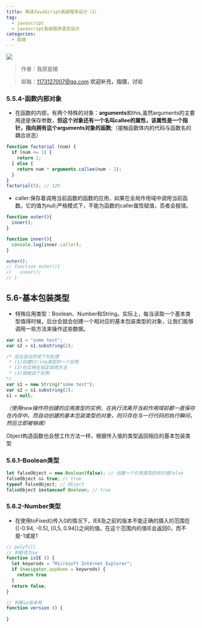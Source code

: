 ```yaml
---
title: 再读JavaScript高级程序设计（1）
tag: 
  - javascript
  - javascript高级程序语言设计
categories:
  - 前端
---
```

![](/imgs/javascript/theme/readJavascript.png)

> 作者：我原是猪

> 邮箱：1173127007@qq.com **欢迎补充，指错，讨论**

### 5.5.4-函数内部对象

- 在函数的内部，有两个特殊的对象：**arguments**和this,虽然arguments的主要用途是保存参数，**但这个对象还有一个名叫callee的属性，该属性是一个指针，指向拥有这个arguments对象的函数**;（接触函数体内的代码与函数名的耦合状态）
```javascript
function factorial (num) {
  if (num <= 1) {
    return 1;
  } else {
    return num * arguments.callee(num - 1);
  }
}
factorial(5); // 120
```

- caller:保存着调用当前函数的函数的应用，如果在全局作用域中调用当前函数。它的值为null;严格模式下，不能为函数的caller属性赋值，否者会报错。
```javascript
function outer(){
  inner();
}

function inner(){
  console.log(inner.caller);
}

outer();
// function outer(){
//   inner();
// }
```

## 5.6-基本包装类型

- 特殊应用类型：Boolean、Number和String。实际上，每当读取一个基本类型值得时候，后台会就会创建一个相对应的基本包装类型的对象，让我们能够调用一些方法来操作这些数据。
```javascript
var s1 = "some test";
var s2 = s1.substring(2);

/* 后台自动完成下列处理
 * (1)创建String类型的一个实例
 * (2)在实例在指定调用方法
 * (3)销毁这个实例
*/
var s1 = new String("some test");
var s2 = s1.substring(2);
s1 = null;
```

*（使用new操作符创建的应用类型的实例，在执行流离开当前作用域前都一直保存在内存中。而自动创建的基本包装类型的对象，则只存在与一行代码的执行瞬间，然后立即被销魂）*

Object构造函数也会想工作方法一样，根据传入值的类型返回相应的基本包装类型

### 5.6.1-Boolean类型
```javascript
let falseObject = new Boolean(false); // 创建一个引用类型的布尔值false
falseObject && true; // true
typeof falseObject; // Object
falseObject instanceof Boolean; // true
```

### 5.6.2-Number类型

- 在使用toFixed()传入0的情况下，IE8及之前的版本不能正确的摄入的范围在{[-0.94, -0.5], [0,5, 0.94]}之间的值。在这个范围内的值IE会返回0，而不是-1或是1
```javascript
// polyfill
// 判断否为ie
function isIE () {
  let keywrods = "Microsoft Internet Explorer";
  if (navigator.appName = keywrods) {
    return true
  }
  return false;
}

// 判断ie版本号
function version () {
  
}
```